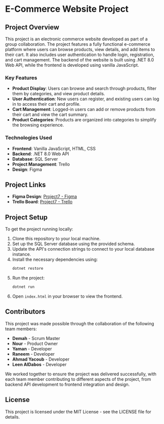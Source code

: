# E-Commerce Website Project

## Project Overview

This project is an electronic commerce website developed as part of a group collaboration. The project features a fully functional e-commerce platform where users can browse products, view details, and add items to their cart. It also includes user authentication to handle login, registration, and cart management. The backend of the website is built using .NET 8.0 Web API, while the frontend is developed using vanilla JavaScript.

### Key Features
- **Product Display**: Users can browse and search through products, filter them by categories, and view product details.
- **User Authentication**: New users can register, and existing users can log in to access their cart and profile.
- **Cart Management**: Logged-in users can add or remove products from their cart and view the cart summary.
- **Product Categories**: Products are organized into categories to simplify the browsing experience.

### Technologies Used
- **Frontend**: Vanilla JavaScript, HTML, CSS
- **Backend**: .NET 8.0 Web API
- **Database**: SQL Server
- **Project Management**: Trello
- **Design**: Figma

## Project Links

- **Figma Design**: [Project7 - Figma](https://www.figma.com/design/wpEMuDOQA121VhFKkcEW02/Project7-CoreAPI?node-id=0-1&node-type=CANVAS&t=wuH4tzhrS2halEoP-0)
- **Trello Board**: [Project7 - Trello](https://trello.com/b/h4JBhkiB/project7)

## Project Setup

To get the project running locally:

1. Clone this repository to your local machine.
2. Set up the SQL Server database using the provided schema.
3. Update the API's connection strings to connect to your local database instance.
4. Install the necessary dependencies using:
   ```bash
   dotnet restore
   ```
5. Run the project:
   ```bash
   dotnet run
   ```
6. Open `index.html` in your browser to view the frontend.

## Contributors

This project was made possible through the collaboration of the following team members:

- **Demah** - Scrum Master
- **Nour** - Product Owner
- **Yaman** - Developer
- **Raneem** - Developer
- **Ahmad Yacoub** - Developer
-  **Leen AlDabos** - Developer

We worked together to ensure the project was delivered successfully, with each team member contributing to different aspects of the project, from backend API development to frontend integration and design.

## License

This project is licensed under the MIT License - see the LICENSE file for details.
